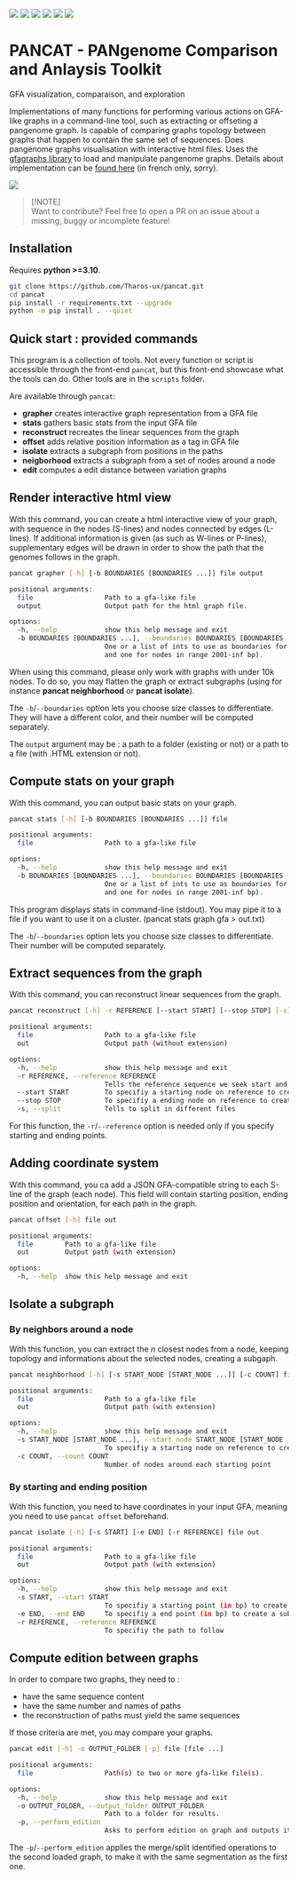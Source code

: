 [![](https://img.shields.io/badge/python-3.10-blue.svg)]()
[![](https://img.shields.io/badge/python-3.11-blue.svg)]()
[![](https://img.shields.io/badge/python-3.12-blue.svg)]()
[![](https://img.shields.io/badge/documentation-unfinished-orange.svg)]()
[![](https://img.shields.io/badge/wiki-nonexistent-red.svg)]()
[![](https://img.shields.io/badge/comments-done-green.svg)]()

# PANCAT - PANgenome Comparison and Anlaysis Toolkit

GFA visualization, comparaison, and exploration

Implementations of many functions for performing various actions on GFA-like graphs in a command-line tool, such as extracting or offseting a pangenome graph. Is capable of comparing graphs topology between graphs that happen to contain the same set of sequences. Does pangenome graphs visualisation with interactive html files.
Uses the [gfagraphs library](https://pypi.org/project/gfagraphs/) to load and manipulate pangenome graphs.
Details about implementation can be [found here](https://hal.science/hal-04213245) (in french only, sorry).

![](https://media.discordapp.net/attachments/878301351753429072/1154788148577058886/Screenshot_from_2023-09-22_16-35-22.png)

> [!NOTE]\
> Want to contribute? Feel free to open a PR on an issue about a missing, buggy or incomplete feature!

## Installation

Requires **python >=3.10**.

```bash
git clone https://github.com/Tharos-ux/pancat.git
cd pancat
pip install -r requirements.txt --upgrade
python -m pip install . --quiet
```

## Quick start : provided commands

This program is a collection of tools. Not every function or script is accessible through the front-end `pancat`, but this front-end showcase what the tools can do.
Other tools are in the `scripts` folder. 

Are available through `pancat`:

- **grapher** creates interactive graph representation from a GFA file
- **stats** gathers basic stats from the input GFA file
- **reconstruct** recreates the linear sequences from the graph
- **offset** adds relative position information as a tag in GFA file
- **isolate** extracts a subgraph from positions in the paths
- **neigborhood** extracts a subgraph from a set of nodes around a node
- **edit** computes a edit distance between variation graphs

## Render interactive html view

With this command, you can create a html interactive view of your graph, with sequence in the nodes (S-lines) and nodes connected by edges (L-lines). If additional information is given (as such as W-lines or P-lines), supplementary edges will be drawn in order to show the path that the genomes follows in the graph.

```bash
pancat grapher [-h] [-b BOUNDARIES [BOUNDARIES ...]] file output

positional arguments:
  file                  Path to a gfa-like file
  output                Output path for the html graph file.

options:
  -h, --help            show this help message and exit
  -b BOUNDARIES [BOUNDARIES ...], --boundaries BOUNDARIES [BOUNDARIES ...]
                        One or a list of ints to use as boundaries for display (ex : -b 50 2000 will set 3 colors : one for nodes in range 0-50bp, one for nodes in range 51-2000 bp
                        and one for nodes in range 2001-inf bp).
```

When using this command, please only work with graphs with under 10k nodes. To do so, you may flatten the graph or extract subgraphs (using for instance **pancat neighborhood** or **pancat isolate**).

The `-b`/`--boundaries` option lets you choose size classes to differentiate. They will have a different color, and their number will be computed separately.

The `output` argument may be : a path to a folder (existing or not) or a path to a file (with .HTML extension or not).

## Compute stats on your graph

With this command, you can output basic stats on your graph.

```bash
pancat stats [-h] [-b BOUNDARIES [BOUNDARIES ...]] file

positional arguments:
  file                  Path to a gfa-like file

options:
  -h, --help            show this help message and exit
  -b BOUNDARIES [BOUNDARIES ...], --boundaries BOUNDARIES [BOUNDARIES ...]
                        One or a list of ints to use as boundaries for display (ex : -b 50 2000 will set 3 colors : one for nodes in range 0-50bp, one for nodes in range 51-2000 bp
                        and one for nodes in range 2001-inf bp).
```

This program displays stats in command-line (stdout). You may pipe it to a file if you want to use it on a cluster. (pancat stats graph.gfa > out.txt)

The `-b`/`--boundaries` option lets you choose size classes to differentiate. Their number will be computed separately.

## Extract sequences from the graph

With this command, you can reconstruct linear sequences from the graph.

```bash
pancat reconstruct [-h] -r REFERENCE [--start START] [--stop STOP] [-s] file out

positional arguments:
  file                  Path to a gfa-like file
  out                   Output path (without extension)

options:
  -h, --help            show this help message and exit
  -r REFERENCE, --reference REFERENCE
                        Tells the reference sequence we seek start and stop into
  --start START         To specifiy a starting node on reference to create a subgraph
  --stop STOP           To specifiy a ending node on reference to create a subgraph
  -s, --split           Tells to split in different files
```

For this function, the `-r`/`--reference` option is needed only if you specify starting and ending points.

## Adding coordinate system

With this command, you ca add a JSON GFA-compatible string to each S-line of the graph (each node). This field will contain starting position, ending position and orientation, for each path in the graph.

```bash
pancat offset [-h] file out

positional arguments:
  file        Path to a gfa-like file
  out         Output path (with extension)

options:
  -h, --help  show this help message and exit
```

## Isolate a subgraph

### By neighbors around a node

With this function, you can extract the *n* closest nodes from a node, keeping topology and informations about the selected nodes, creating a subgaph.

```bash
pancat neighborhood [-h] [-s START_NODE [START_NODE ...]] [-c COUNT] file out

positional arguments:
  file                  Path to a gfa-like file
  out                   Output path (with extension)

options:
  -h, --help            show this help message and exit
  -s START_NODE [START_NODE ...], --start_node START_NODE [START_NODE ...]
                        To specifiy a starting node on reference to create a subgraph
  -c COUNT, --count COUNT
                        Number of nodes around each starting point
```

### By starting and ending position

With this function, you need to have coordinates in your input GFA, meaning you need to use `pancat offset` beforehand.

```bash
pancat isolate [-h] [-s START] [-e END] [-r REFERENCE] file out

positional arguments:
  file                  Path to a gfa-like file
  out                   Output path (with extension)

options:
  -h, --help            show this help message and exit
  -s START, --start START
                        To specifiy a starting point (in bp) to create a subgraph
  -e END, --end END     To specifiy a end point (in bp) to create a subgraph
  -r REFERENCE, --reference REFERENCE
                        To specifiy the path to follow
```


## Compute edition between graphs

In order to compare two graphs, they need to :
+ have the same sequence content
+ have the same number and names of paths
+ the reconstruction of paths must yield the same sequences

If those criteria are met, you may compare your graphs.

```bash
pancat edit [-h] -o OUTPUT_FOLDER [-p] file [file ...]

positional arguments:
  file                  Path(s) to two or more gfa-like file(s).

options:
  -h, --help            show this help message and exit
  -o OUTPUT_FOLDER, --output_folder OUTPUT_FOLDER
                        Path to a folder for results.
  -p, --perform_edition
                        Asks to perform edition on graph and outputs it.
```

The `-p`/`--perform_edition` applies the merge/split identified operations to the second loaded graph, to make it with the same segmentation as the first one.